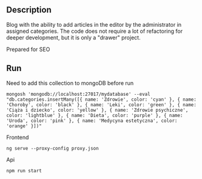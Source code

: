 ## Description
Blog with the ability to add articles in the editor by the administrator in assigned categories.
The code does not require a lot of refactoring for deeper development, but it is only a "drawer" project.

Prepared for SEO

## Run
Need to add this collection to mongoDB before run
```
mongosh 'mongodb://localhost:27017/mydatabase' --eval "db.categories.insertMany([{ name: 'Zdrowie', color: 'cyan' }, { name: 'Choroby', color: 'black' }, { name: 'Leki', color: 'green' }, { name: 'Ciąża i dziecko', color: 'yellow' }, { name: 'Zdrowie psychiczne', color: 'lightblue' }, { name: 'Dieta', color: 'purple' }, { name: 'Uroda', color: 'pink' }, { name: 'Medycyna estetyczna', color: 'orange' }])"
```
Frontend
```
ng serve --proxy-config proxy.json
```
Api
```
npm run start
```
